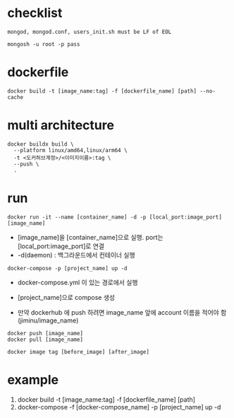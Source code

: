 # checklist

```
mongod, mongod.conf, users_init.sh must be LF of EOL
```

```
mongosh -u root -p pass
```


# dockerfile

```docker
docker build -t [image_name:tag] -f [dockerfile_name] [path] --no-cache
```

# multi architecture
```docker
docker buildx build \
  --platform linux/amd64,linux/arm64 \
  -t <도커허브계정>/<이미지이름>:tag \
  --push \
  .
```

# run

```docker
docker run -it --name [container_name] -d -p [local_port:image_port] [image_name]
```
- [image_name]을 [container_name]으로 실행. port는 [local_port:image_port]로 연결
- -d(daemon) : 백그라운드에서 컨테이너 실행
    
```docker
docker-compose -p [project_name] up -d
```
- docker-compose.yml 이 있는 경로에서 실행
- [project_name]으로 compose 생성


- 만약 dockerhub 에 push 하려면 image_name 앞에 account 이름을 적어야 함(jiminu/image_name)

```docker
docker push [image_name]
docker pull [image_name]
```

```docker
docker image tag [before_image] [after_image]
```

# example
1. docker build -t [image_name:tag] -f [dockerfile_name] [path]
2. docker-compose -f [docker-compose_name] -p [project_name] up -d
